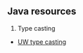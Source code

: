 ## Java resources

1. Type casting

* [UW type casting](https://courses.cs.washington.edu/courses/cse143/20wi/lectures/inherit.pdf)
